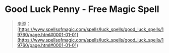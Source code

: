 <!--yml
category: 未分类
date: 2024-06-12 19:02:01
-->

# Good Luck Penny - Free Magic Spell

> 来源：[https://www.spellsofmagic.com/spells/luck_spells/good_luck_spells/19760/page.html#0001-01-01](https://www.spellsofmagic.com/spells/luck_spells/good_luck_spells/19760/page.html#0001-01-01)